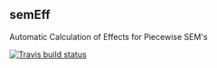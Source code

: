 ## semEff
Automatic Calculation of Effects for Piecewise SEM's

<!-- badges: start -->
[![Travis build status](https://travis-ci.org/murphymv/semEff.svg?branch=master)](https://travis-ci.org/murphymv/semEff)
<!-- badges: end -->
